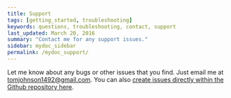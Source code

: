 ```yaml
---
title: Support
tags: [getting_started, troubleshooting]
keywords: questions, troubleshooting, contact, support
last_updated: March 20, 2016
summary: "Contact me for any support issues."
sidebar: mydoc_sidebar
permalink: /mydoc_support/
---
```


Let me know about any bugs or other issues that you find. Just email me at <a href="mailto:tomjohnson1492@gmail.com">tomjohnson1492@gmail.com</a>. You can also [create issues directly within the Github repository here](https://github.com/tomjohnson1492/jekyll-doc/issues).